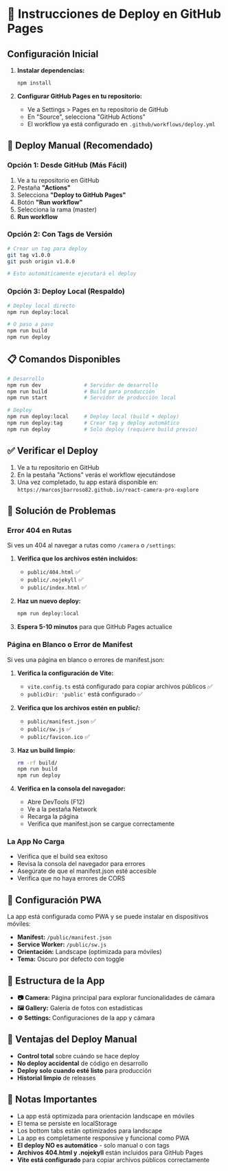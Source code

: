 # 🚀 Instrucciones de Deploy en GitHub Pages

## Configuración Inicial

1. **Instalar dependencias:**
   ```bash
   npm install
   ```

2. **Configurar GitHub Pages en tu repositorio:**
   - Ve a Settings > Pages en tu repositorio de GitHub
   - En "Source", selecciona "GitHub Actions"
   - El workflow ya está configurado en `.github/workflows/deploy.yml`

## 🎯 Deploy Manual (Recomendado)

### **Opción 1: Desde GitHub (Más Fácil)**
1. Ve a tu repositorio en GitHub
2. Pestaña **"Actions"**
3. Selecciona **"Deploy to GitHub Pages"**
4. Botón **"Run workflow"**
5. Selecciona la rama (master)
6. **Run workflow**

### **Opción 2: Con Tags de Versión**
```bash
# Crear un tag para deploy
git tag v1.0.0
git push origin v1.0.0

# Esto automáticamente ejecutará el deploy
```

### **Opción 3: Deploy Local (Respaldo)**
```bash
# Deploy local directo
npm run deploy:local

# O paso a paso
npm run build
npm run deploy
```

## 📋 Comandos Disponibles

```bash
# Desarrollo
npm run dev              # Servidor de desarrollo
npm run build            # Build para producción
npm run start            # Servidor de producción local

# Deploy
npm run deploy:local     # Deploy local (build + deploy)
npm run deploy:tag       # Crear tag y deploy automático
npm run deploy           # Solo deploy (requiere build previo)
```

## ✅ Verificar el Deploy

1. Ve a tu repositorio en GitHub
2. En la pestaña "Actions" verás el workflow ejecutándose
3. Una vez completado, tu app estará disponible en:
   `https://marcosjbarroso82.github.io/react-camera-pro-explore`

## 🔧 Solución de Problemas

### **Error 404 en Rutas**
Si ves un 404 al navegar a rutas como `/camera` o `/settings`:

1. **Verifica que los archivos estén incluidos:**
   - `public/404.html` ✅
   - `public/.nojekyll` ✅
   - `public/index.html` ✅

2. **Haz un nuevo deploy:**
   ```bash
   npm run deploy:local
   ```

3. **Espera 5-10 minutos** para que GitHub Pages actualice

### **Página en Blanco o Error de Manifest**
Si ves una página en blanco o errores de manifest.json:

1. **Verifica la configuración de Vite:**
   - `vite.config.ts` está configurado para copiar archivos públicos ✅
   - `publicDir: 'public'` está configurado ✅

2. **Verifica que los archivos estén en public/:**
   - `public/manifest.json` ✅
   - `public/sw.js` ✅
   - `public/favicon.ico` ✅

3. **Haz un build limpio:**
   ```bash
   rm -rf build/
   npm run build
   npm run deploy
   ```

4. **Verifica en la consola del navegador:**
   - Abre DevTools (F12)
   - Ve a la pestaña Network
   - Recarga la página
   - Verifica que manifest.json se cargue correctamente

### **La App No Carga**
- Verifica que el build sea exitoso
- Revisa la consola del navegador para errores
- Asegúrate de que el manifest.json esté accesible
- Verifica que no haya errores de CORS

## 🔧 Configuración PWA

La app está configurada como PWA y se puede instalar en dispositivos móviles:

- **Manifest:** `/public/manifest.json`
- **Service Worker:** `/public/sw.js`
- **Orientación:** Landscape (optimizada para móviles)
- **Tema:** Oscuro por defecto con toggle

## 📱 Estructura de la App

- **📷 Camera:** Página principal para explorar funcionalidades de cámara
- **🖼️ Gallery:** Galería de fotos con estadísticas
- **⚙️ Settings:** Configuraciones de la app y cámara

## 🎯 Ventajas del Deploy Manual

- **Control total** sobre cuándo se hace deploy
- **No deploy accidental** de código en desarrollo
- **Deploy solo cuando esté listo** para producción
- **Historial limpio** de releases

## 📝 Notas Importantes

- La app está optimizada para orientación landscape en móviles
- El tema se persiste en localStorage
- Los bottom tabs están optimizados para landscape
- La app es completamente responsive y funcional como PWA
- **El deploy NO es automático** - solo manual o con tags
- **Archivos 404.html y .nojekyll** están incluidos para GitHub Pages
- **Vite está configurado** para copiar archivos públicos correctamente